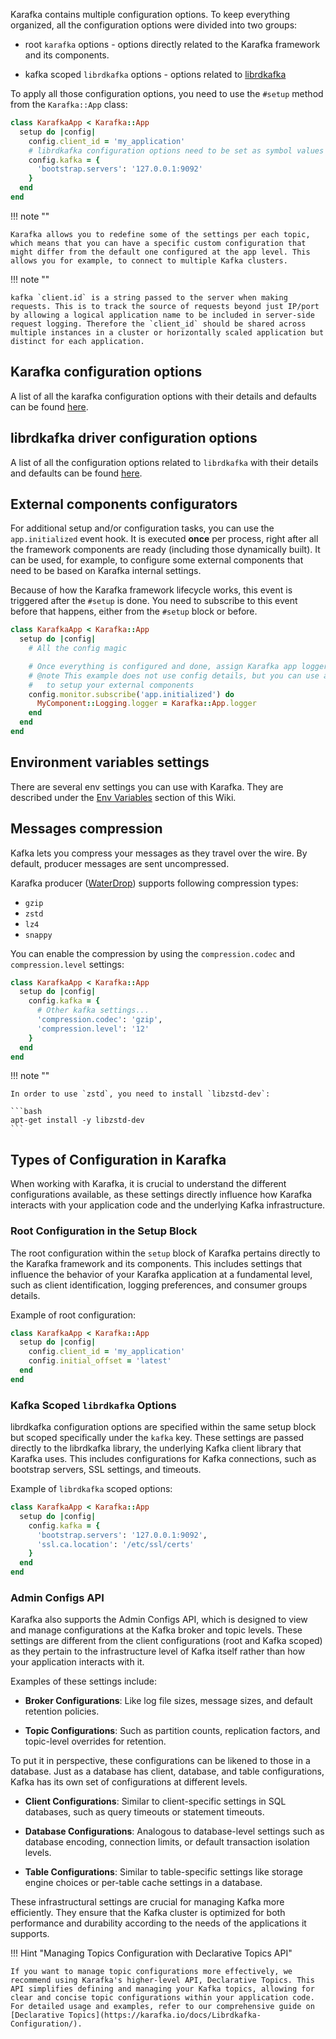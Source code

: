 Karafka contains multiple configuration options. To keep everything organized, all the configuration options were divided into two groups:

* root `karafka` options - options directly related to the Karafka framework and its components.

* kafka scoped `librdkafka` options - options related to [librdkafka](https://karafka.io/docs/Librdkafka-Configuration)

To apply all those configuration options, you need to use the ```#setup``` method from the `Karafka::App` class:

```ruby
class KarafkaApp < Karafka::App
  setup do |config|
    config.client_id = 'my_application'
    # librdkafka configuration options need to be set as symbol values
    config.kafka = {
      'bootstrap.servers': '127.0.0.1:9092'
    }
  end
end
```

!!! note ""

    Karafka allows you to redefine some of the settings per each topic, which means that you can have a specific custom configuration that might differ from the default one configured at the app level. This allows you for example, to connect to multiple Kafka clusters.

!!! note ""

    kafka `client.id` is a string passed to the server when making requests. This is to track the source of requests beyond just IP/port by allowing a logical application name to be included in server-side request logging. Therefore the `client_id` should be shared across multiple instances in a cluster or horizontally scaled application but distinct for each application.

## Karafka configuration options

A list of all the karafka configuration options with their details and defaults can be found [here](https://github.com/karafka/karafka/blob/master/lib/karafka/setup/config.rb).

## librdkafka driver configuration options

A list of all the configuration options related to `librdkafka` with their details and defaults can be found [here](https://karafka.io/docs/Librdkafka-Configuration).

## External components configurators

For additional setup and/or configuration tasks, you can use the `app.initialized` event hook. It is executed **once** per process, right after all the framework components are ready (including those dynamically built). It can be used, for example, to configure some external components that need to be based on Karafka internal settings.

Because of how the Karafka framework lifecycle works, this event is triggered after the `#setup` is done. You need to subscribe to this event before that happens, either from the `#setup` block or before.

```ruby
class KarafkaApp < Karafka::App
  setup do |config|
    # All the config magic

    # Once everything is configured and done, assign Karafka app logger as a MyComponent logger
    # @note This example does not use config details, but you can use all the config values
    #   to setup your external components
    config.monitor.subscribe('app.initialized') do
      MyComponent::Logging.logger = Karafka::App.logger
    end
  end
end
```

## Environment variables settings

There are several env settings you can use with Karafka. They are described under the [Env Variables](Env-Variables) section of this Wiki.

## Messages compression

Kafka lets you compress your messages as they travel over the wire. By default, producer messages are sent uncompressed.

Karafka producer ([WaterDrop](https://github.com/karafka/waterdrop)) supports following compression types:

- `gzip`
- `zstd`
- `lz4`
- `snappy`

You can enable the compression by using the `compression.codec` and `compression.level` settings:

```ruby
class KarafkaApp < Karafka::App
  setup do |config|
    config.kafka = {
      # Other kafka settings...
      'compression.codec': 'gzip',
      'compression.level': '12'
    }
  end
end
```

!!! note ""

    In order to use `zstd`, you need to install `libzstd-dev`:

    ```bash
    apt-get install -y libzstd-dev
    ```

## Types of Configuration in Karafka

When working with Karafka, it is crucial to understand the different configurations available, as these settings directly influence how Karafka interacts with your application code and the underlying Kafka infrastructure.

### Root Configuration in the Setup Block

The root configuration within the `setup` block of Karafka pertains directly to the Karafka framework and its components. This includes settings that influence the behavior of your Karafka application at a fundamental level, such as client identification, logging preferences, and consumer groups details.

Example of root configuration:

```ruby
class KarafkaApp < Karafka::App
  setup do |config|
    config.client_id = 'my_application'
    config.initial_offset = 'latest'
  end
end
```

### Kafka Scoped `librdkafka` Options

librdkafka configuration options are specified within the same setup block but scoped specifically under the `kafka` key. These settings are passed directly to the librdkafka library, the underlying Kafka client library that Karafka uses. This includes configurations for Kafka connections, such as bootstrap servers, SSL settings, and timeouts.

Example of `librdkafka` scoped options:

```ruby
class KarafkaApp < Karafka::App
  setup do |config|
    config.kafka = {
      'bootstrap.servers': '127.0.0.1:9092',
      'ssl.ca.location': '/etc/ssl/certs'
    }
  end
end
```

### Admin Configs API

Karafka also supports the Admin Configs API, which is designed to view and manage configurations at the Kafka broker and topic levels. These settings are different from the client configurations (root and Kafka scoped) as they pertain to the infrastructure level of Kafka itself rather than how your application interacts with it.

Examples of these settings include:

- **Broker Configurations**: Like log file sizes, message sizes, and default retention policies.

- **Topic Configurations**: Such as partition counts, replication factors, and topic-level overrides for retention.

To put it in perspective, these configurations can be likened to those in a database. Just as a database has client, database, and table configurations, Kafka has its own set of configurations at different levels.

- **Client Configurations**: Similar to client-specific settings in SQL databases, such as query timeouts or statement timeouts.

- **Database Configurations**: Analogous to database-level settings such as database encoding, connection limits, or default transaction isolation levels.

- **Table Configurations**: Similar to table-specific settings like storage engine choices or per-table cache settings in a database.

These infrastructural settings are crucial for managing Kafka more efficiently. They ensure that the Kafka cluster is optimized for both performance and durability according to the needs of the applications it supports.

!!! Hint "Managing Topics Configuration with Declarative Topics API"

    If you want to manage topic configurations more effectively, we recommend using Karafka's higher-level API, Declarative Topics. This API simplifies defining and managing your Kafka topics, allowing for clear and concise topic configurations within your application code. For detailed usage and examples, refer to our comprehensive guide on [Declarative Topics](https://karafka.io/docs/Librdkafka-Configuration/).
